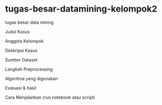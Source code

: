 # tugas-besar-datamining-kelompok2
tugas besar data mining

Judul Kasus

Anggota Kelompok

Deskripsi Kasus

Sumber Dataset

Langkah Preprocessing

Algoritma yang digunakan 

Evaluasi & hasil

Cara Menjalankan (run notebook atau script)
